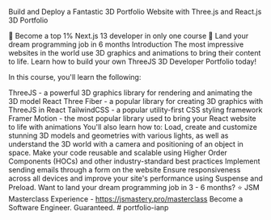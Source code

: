 Build and Deploy a Fantastic 3D Portfolio Website with Three.js and React.js
3D Portfolio

🌟 Become a top 1% Next.js 13 developer in only one course
🚀 Land your dream programming job in 6 months
Introduction
The most impressive websites in the world use 3D graphics and animations to bring their content to life. Learn how to build your own ThreeJS 3D Developer Portfolio today!

In this course, you'll learn the following:

ThreeJS - a powerful 3D graphics library for rendering and animating the 3D model
React Three Fiber - a popular library for creating 3D graphics with ThreeJS in React
TailwindCSS - a popular utility-first CSS styling framework
Framer Motion - the most popular library used to bring your React website to life with animations You'll also learn how to:
Load, create and customize stunning 3D models and geometries with various lights, as well as understand the 3D world with a camera and positioning of an object in space.
Make your code reusable and scalable using Higher Order Components (HOCs) and other industry-standard best practices
Implement sending emails through a form on the website
Ensure responsiveness across all devices and improve your site's performance using Suspense and Preload.
Want to land your dream programming job in 3 - 6 months?
⭐ JSM Masterclass Experience - https://jsmastery.pro/masterclass Become a Software Engineer. Guaranteed.
#   p o r t f o l i o - i a n p  
 